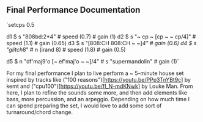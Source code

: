 ## Final Performance Documentation

`setcps 0.5

d1 $ s "808bd:2*4" # speed (0.7) # gain (1)
d2 $ s "~ cp ~ [cp ~ ~ cp/4]" # speed (1.1) # gain (0.65)
d3 $ s "[808:CH 808:CH ~ ~]*4" # gain (0.6)
d4 $ s "glitch*8" # n (irand 8) # speed (1.8) # gain (0.5)

d5 $ n "df'maj9'o [~ ef'maj'o ~ ~]/4" # s "supermandolin" # gain (1)`

For my final performance I plan to live perform a ~ 5-minute house set inspired by tracks like ("100 reasons")[https://youtu.be/PPp3TnYBt9c] by kemt and ("cpu100")[https://youtu.be/fI_N-mdKNwk] by Louke Man. From here, I plan to refine the sounds some more, and then add elements like bass, more percussion, and an arpeggio. Depending on how much time I can spend preparing the set, I would love to add some sort of turnaround/chord change.
